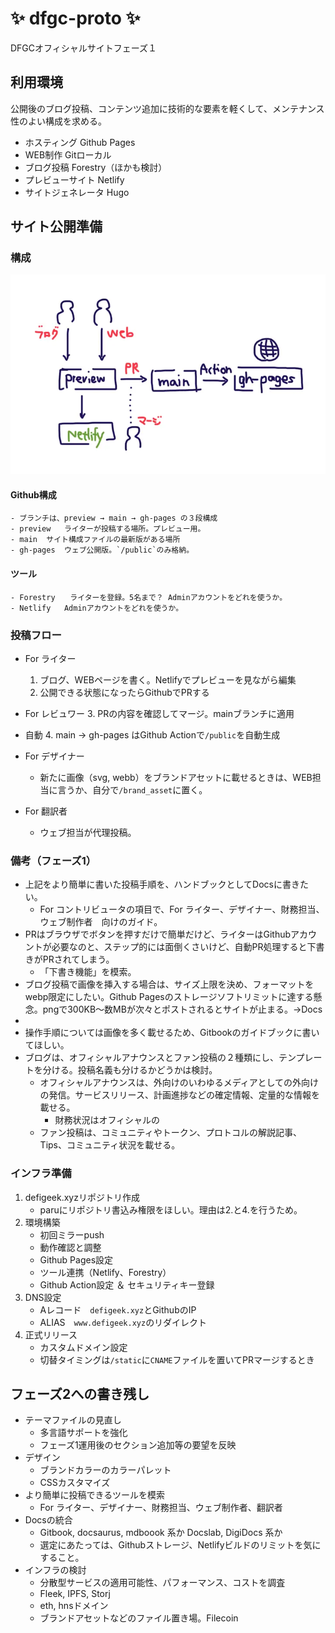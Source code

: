 # ✨ dfgc-proto ✨

DFGCオフィシャルサイトフェーズ１

## 利用環境

公開後のブログ投稿、コンテンツ追加に技術的な要素を軽くして、メンテナンス性のよい構成を求める。

- ホスティング  Github Pages
- WEB制作    Gitローカル
- ブログ投稿    Forestry（ほかも検討）
- プレビューサイト    Netlify
- サイトジェネレータ    Hugo

## サイト公開準備

### 構成

![](/static/images/publish-flow-chart.webp)

#### Github構成
    - ブランチは、preview → main → gh-pages の３段構成
    - preview   ライターが投稿する場所。プレビュー用。
    - main  サイト構成ファイルの最新版がある場所
    - gh-pages  ウェブ公開版。`/public`のみ格納。

#### ツール
    - Forestry　　ライターを登録。5名まで？ Adminアカウントをどれを使うか。
    - Netlify   Adminアカウントをどれを使うか。

###  投稿フロー

- For ライター
    1. ブログ、WEBページを書く。Netlifyでプレビューを見ながら編集
    2. 公開できる状態になったらGithubでPRする
- For レビュワー
    3. PRの内容を確認してマージ。mainブランチに適用
- 自動
    4. main → gh-pages はGithub Actionで`/public`を自動生成

- For デザイナー
    - 新たに画像（svg, webb）をブランドアセットに載せるときは、WEB担当に言うか、自分で`/brand_asset`に置く。
- For 翻訳者
    - ウェブ担当が代理投稿。

### 備考（フェーズ1）
- 上記をより簡単に書いた投稿手順を、ハンドブックとしてDocsに書きたい。
    - For コントリビュータの項目で、For ライター、デザイナー、財務担当、ウェブ制作者　向けのガイド。
- PRはブラウザでボタンを押すだけで簡単だけど、ライターはGithubアカウントが必要なのと、ステップ的には面倒くさいけど、自動PR処理すると下書きがPRされてしまう。
    - 「下書き機能」を模索。
- ブログ投稿で画像を挿入する場合は、サイズ上限を決め、フォーマットをwebp限定にしたい。Github Pagesのストレージソフトリミットに達する懸念。pngで300KB〜数MBが次々とポストされるとサイトが止まる。→Docs
- 
- 操作手順については画像を多く載せるため、Gitbookのガイドブックに書いてほしい。
- ブログは、オフィシャルアナウンスとファン投稿の２種類にし、テンプレートを分ける。投稿名義も分けるかどうかは検討。
    - オフィシャルアナウンスは、外向けのいわゆるメディアとしての外向けの発信。サービスリリース、計画進捗などの確定情報、定量的な情報を載せる。
        - 財務状況はオフィシャルの
    - ファン投稿は、コミュニティやトークン、プロトコルの解説記事、Tips、コミュニティ状況を載せる。

### インフラ準備

1. defigeek.xyzリポジトリ作成
    - paruにリポジトリ書込み権限をほしい。理由は2.と4.を行うため。
2. 環境構築
    - 初回ミラーpush
    - 動作確認と調整
    - Github Pages設定
    - ツール連携（Netlify、Forestry）
    - Github Action設定 ＆ セキュリティキー登録
3. DNS設定
    - Aレコード　`defigeek.xyz`とGithubのIP
    - ALIAS　`www.defigeek.xyz`のリダイレクト
4. 正式リリース
    - カスタムドメイン設定
    - 切替タイミングは`/static`に`CNAME`ファイルを置いてPRマージするとき


## フェーズ2への書き残し
- テーマファイルの見直し
    - 多言語サポートを強化
    - フェーズ1運用後のセクション追加等の要望を反映
- デザイン
    - ブランドカラーのカラーパレット
    - CSSカスタマイズ
- より簡単に投稿できるツールを模索
    - For ライター、デザイナー、財務担当、ウェブ制作者、翻訳者
- Docsの統合
    - Gitbook, docsaurus, mdboook 系か Docslab, DigiDocs 系か
    - 選定にあたっては、Githubストレージ、Netlifyビルドのリミットを気にすること。
- インフラの検討
    - 分散型サービスの適用可能性、パフォーマンス、コストを調査
    - Fleek, IPFS, Storj
    - eth, hnsドメイン
    - ブランドアセットなどのファイル置き場。Filecoin

